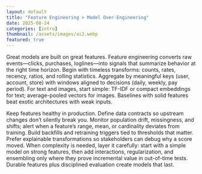 ```yaml
---
layout: default
title: "Feature Engineering > Model Over-Engineering"
date: 2025-08-24
categories: [intro]
thumbnail: /assets/images/ai2.webp
featured: true
---
```


Great models are built on great features. Feature engineering converts raw events—clicks, purchases, loglines—into signals that summarize behavior at the right time horizon. Begin with timeless transforms: counts, rates, recency, ratios, and rolling statistics. Aggregate by meaningful keys (user, account, store) with windows aligned to decisions (daily, weekly, pay period). For text and images, start simple: TF-IDF or compact embeddings for text; average-pooled vectors for images. Baselines with solid features beat exotic architectures with weak inputs.

Keep features healthy in production. Define data contracts so upstream changes don’t silently break you. Monitor population drift, missingness, and shifts; alert when a feature’s range, mean, or cardinality deviates from training. Build backfills and retraining triggers tied to thresholds that matter. Prefer explainable transformations so stakeholders can debug why a score moved. When complexity is needed, layer it carefully: start with a simple model on strong features, then add interactions, regularization, and ensembling only where they prove incremental value in out-of-time tests. Durable features plus disciplined evaluation create models that last.
